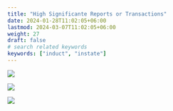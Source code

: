 ```yaml
---
title: "High Significante Reports or Transactions"
date: 2024-01-28T11:02:05+06:00
lastmod: 2024-03-07T11:02:05+06:00
weight: 27
draft: false
# search related keywords
keywords: ["induct", "instate"]
---
```

<div style='text-align: justify;'>

![](https://storage.googleapis.com/ktern-public-files/product-documentation/Digital%20Maps/74_launch_high_significant_reports_or_transactions_custom_objects_assessment_digital_maps.png)
 
![](https://storage.googleapis.com/ktern-public-files/product-documentation/Digital%20Maps/75_high_significant_reports_or_transactions_custom_objects_assessment_digital_maps.png)
 
![](https://storage.googleapis.com/ktern-public-files/product-documentation/Digital%20Maps/76_high_significant_reports_or_transactions_custom_objects_assessment_digital_maps.png)
 
</div>